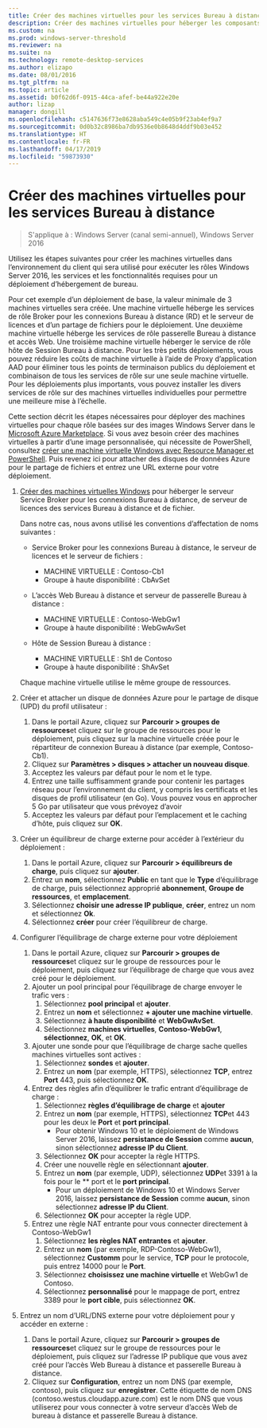 ```yaml
---
title: Créer des machines virtuelles pour les services Bureau à distance
description: Créer des machines virtuelles pour héberger les composants de bureau à distance dans le cloud.
ms.custom: na
ms.prod: windows-server-threshold
ms.reviewer: na
ms.suite: na
ms.technology: remote-desktop-services
ms.author: elizapo
ms.date: 08/01/2016
ms.tgt_pltfrm: na
ms.topic: article
ms.assetid: b0f62d6f-0915-44ca-afef-be44a922e20e
author: lizap
manager: dongill
ms.openlocfilehash: c5147636f73e8628aba549c4e05b9f23ab4ef9a7
ms.sourcegitcommit: 0d0b32c8986ba7db9536e0b8648d4ddf9b03e452
ms.translationtype: HT
ms.contentlocale: fr-FR
ms.lasthandoff: 04/17/2019
ms.locfileid: "59873930"
---
```

# <a name="create-virtual-machines-for-remote-desktop"></a>Créer des machines virtuelles pour les services Bureau à distance

>S'applique à : Windows Server (canal semi-annuel), Windows Server 2016

Utilisez les étapes suivantes pour créer les machines virtuelles dans l’environnement du client qui sera utilisé pour exécuter les rôles Windows Server 2016, les services et les fonctionnalités requises pour un déploiement d’hébergement de bureau.   
  
Pour cet exemple d’un déploiement de base, la valeur minimale de 3 machines virtuelles sera créée. Une machine virtuelle héberge les services de rôle Broker pour les connexions Bureau à distance (RD) et le serveur de licences et d’un partage de fichiers pour le déploiement. Une deuxième machine virtuelle héberge les services de rôle passerelle Bureau à distance et accès Web.  Une troisième machine virtuelle héberger le service de rôle hôte de Session Bureau à distance. Pour les très petits déploiements, vous pouvez réduire les coûts de machine virtuelle à l’aide de Proxy d’application AAD pour éliminer tous les points de terminaison publics du déploiement et combinaison de tous les services de rôle sur une seule machine virtuelle. Pour les déploiements plus importants, vous pouvez installer les divers services de rôle sur des machines virtuelles individuelles pour permettre une meilleure mise à l’échelle.  
  
Cette section décrit les étapes nécessaires pour déployer des machines virtuelles pour chaque rôle basées sur des images Windows Server dans le [Microsoft Azure Marketplace](https://azure.microsoft.com/marketplace/). Si vous avez besoin créer des machines virtuelles à partir d’une image personnalisée, qui nécessite de PowerShell, consultez [créer une machine virtuelle Windows avec Resource Manager et PowerShell](https://azure.microsoft.com/documentation/articles/virtual-machines-windows-ps-create/). Puis revenez ici pour attacher des disques de données Azure pour le partage de fichiers et entrez une URL externe pour votre déploiement.  
  
1.  [Créer des machines virtuelles Windows](https://azure.microsoft.com/documentation/articles/virtual-machines-windows-hero-tutorial/) pour héberger le serveur Service Broker pour les connexions Bureau à distance, de serveur de licences des services Bureau à distance et de fichier.  
  
    Dans notre cas, nous avons utilisé les conventions d’affectation de noms suivantes :  
    - Service Broker pour les connexions Bureau à distance, le serveur de licences et le serveur de fichiers :   
        - MACHINE VIRTUELLE : Contoso-Cb1  
        - Groupe à haute disponibilité : CbAvSet    
    - L’accès Web Bureau à distance et serveur de passerelle Bureau à distance :   
        - MACHINE VIRTUELLE : Contoso-WebGw1  
        - Groupe à haute disponibilité : WebGwAvSet  
          
    - Hôte de Session Bureau à distance :   
        - MACHINE VIRTUELLE : Sh1 de Contoso  
        - Groupe à haute disponibilité : ShAvSet  
          
    Chaque machine virtuelle utilise le même groupe de ressources.  
2.  Créer et attacher un disque de données Azure pour le partage de disque (UPD) du profil utilisateur :  
    1.  Dans le portail Azure, cliquez sur **Parcourir > groupes de ressources**et cliquez sur le groupe de ressources pour le déploiement, puis cliquez sur la machine virtuelle créée pour le répartiteur de connexion Bureau à distance (par exemple, Contoso-Cb1).  
    2.  Cliquez sur **Paramètres > disques > attacher un nouveau disque**.  
    3.  Acceptez les valeurs par défaut pour le nom et le type.  
    4.  Entrez une taille suffisamment grande pour contenir les partages réseau pour l’environnement du client, y compris les certificats et les disques de profil utilisateur (en Go). Vous pouvez vous en approcher 5 Go par utilisateur que vous prévoyez d’avoir  
    5.  Acceptez les valeurs par défaut pour l’emplacement et le caching d’hôte, puis cliquez sur **OK**.  
3.  Créer un équilibreur de charge externe pour accéder à l’extérieur du déploiement :
    1. Dans le portail Azure, cliquez sur **Parcourir > équilibreurs de charge**, puis cliquez sur **ajouter**.
    2. Entrez un **nom**, sélectionnez **Public** en tant que le **Type** d’équilibrage de charge, puis sélectionnez approprié **abonnement**,  **Groupe de ressources**, et **emplacement**.
    3. Sélectionnez **choisir une adresse IP publique**, **créer**, entrez un nom et sélectionnez **Ok**.
    4. Sélectionnez **créer** pour créer l’équilibreur de charge.
4.  Configurer l’équilibrage de charge externe pour votre déploiement
    1. Dans le portail Azure, cliquez sur **Parcourir > groupes de ressources**et cliquez sur le groupe de ressources pour le déploiement, puis cliquez sur l’équilibrage de charge que vous avez créé pour le déploiement.
    2. Ajouter un pool principal pour l’équilibrage de charge envoyer le trafic vers :
        1. Sélectionnez **pool principal** et **ajouter**.
        2. Entrez un **nom** et sélectionnez  **\+ ajouter une machine virtuelle**.
        3. Sélectionnez **à haute disponibilité** et **WebGwAvSet**.
        4. Sélectionnez **machines virtuelles**, **Contoso-WebGw1**, **sélectionnez**, **OK**, et **OK**.
    3. Ajouter une sonde pour que l’équilibrage de charge sache quelles machines virtuelles sont actives :
        1. Sélectionnez **sondes** et **ajouter**.
        2. Entrez un **nom** (par exemple, HTTPS), sélectionnez **TCP**, entrez **Port** 443, puis sélectionnez **OK**.
    4. Entrez des règles afin d’équilibrer le trafic entrant d’équilibrage de charge :
        1. Sélectionnez **règles d’équilibrage de charge** et **ajouter**
        2. Entrez un **nom** (par exemple, HTTPS), sélectionnez **TCP**et 443 pour les deux le **Port** et **port principal**.
            - Pour obtenir Windows 10 et le déploiement de Windows Server 2016, laissez **persistance de Session** comme **aucun**, sinon sélectionnez **adresse IP du Client**.
        3. Sélectionnez **OK** pour accepter la règle HTTPS.
        4. Créer une nouvelle règle en sélectionnant **ajouter**.
        5. Entrez un **nom** (par exemple, UDP), sélectionnez **UDP**et 3391 à la fois pour le ** port et le **port principal**.
            - Pour un déploiement de Windows 10 et Windows Server 2016, laissez **persistance de Session** comme **aucun**, sinon sélectionnez **adresse IP du Client**.
        6. Sélectionnez **OK** pour accepter la règle UDP.
    5. Entrez une règle NAT entrante pour vous connecter directement à Contoso-WebGw1
        1. Sélectionnez **les règles NAT entrantes** et **ajouter**.
        2. Entrez un **nom** (par exemple, RDP-Contoso-WebGw1), sélectionnez **Customm** pour le service, **TCP** pour le protocole, puis entrez 14000 pour le **Port**.
        3. Sélectionnez **choisissez une machine virtuelle** et WebGw1 de Contoso.
        4. Sélectionnez **personnalisé** pour le mappage de port, entrez 3389 pour le **port cible**, puis sélectionnez **OK**.
5.  Entrez un nom d’URL/DNS externe pour votre déploiement pour y accéder en externe :  
    1.  Dans le portail Azure, cliquez sur **Parcourir > groupes de ressources**et cliquez sur le groupe de ressources pour le déploiement, puis cliquez sur l’adresse IP publique que vous avez créé pour l’accès Web Bureau à distance et passerelle Bureau à distance.  
    2.  Cliquez sur **Configuration**, entrez un nom DNS (par exemple, contoso), puis cliquez sur **enregistrer**. Cette étiquette de nom DNS (contoso.westus.cloudapp.azure.com) est le nom DNS que vous utiliserez pour vous connecter à votre serveur d’accès Web de bureau à distance et passerelle Bureau à distance.  

